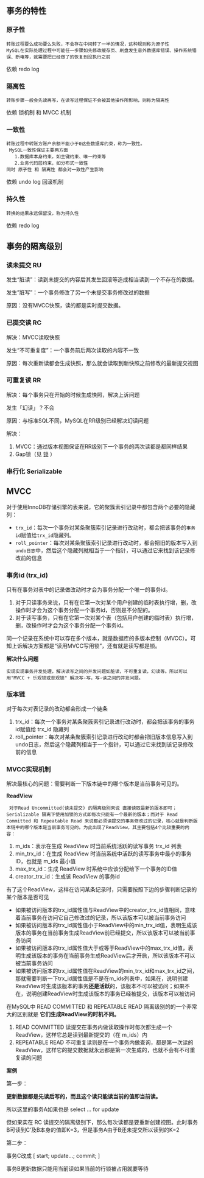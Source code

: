 ## 事务的特性

### 原子性
	转账过程要么成功要么失败，不会存在中间转了一半的情况，这种规则称为原子性
	MySQL在实际处理过程中可能任一步骤如先修改缓存页、刷盘发生意外数据库错误、操作系统错误、断电等，就需要把已经做了的恢复到没执行之前
依赖 redo log

### 隔离性
	转账步骤一般会先读再写，在读写过程保证不会被其他操作所影响，则称为隔离性

依赖 锁机制 和 MVCC 机制

### 一致性
	转账过程中转账方账户余额不能小于0这些数据库约束，称为一致性。
	 MySQL一致性保证主要两方面
	   1.数据库本身约束，如主键约束、唯一约束等
	   2.业务代码层约束，如分布式一致性
	同时 原子性 和 隔离性 都会对一致性产生影响
依赖 undo log 回滚机制

### 持久性
	转换的结果永远保留没，称为持久性

依赖 redo log

## 事务的隔离级别

### 读未提交 RU

发生“脏读”：读到未提交的内容后其发生回滚等造成相当读到一个不存在的数据。

发生”脏写”：一个事务修改了另一个未提交事务修改过的数据

原因：没有MVCC快照，读的都是实时提交数据。

### 已提交读 RC

解决：MVCC读取快照

发生“不可重复度”：一个事务前后两次读取的内容不一致

原因：每次重新读都会生成快照，那么就会读取到新快照之前修改的最新提交视图

### 可重复读 RR

解决：每个事务只在开始的时候生成快照，解决上诉问题

发生「幻读」？不会

原因：与标准SQL不同，MySQL在RR级别已经解决幻读问题

解决：

1. MVCC：通过版本视图保证在RR级别下一个事务的两次读都是都同样结果
2. Gap锁（见 [锁](https://www.notion.so/aec8e61924314389a970c2020db82446?pvs=21) ）

### 串行化 Serializable

## MVCC

对于使用InnoDB存储引擎的表来说，它的聚簇索引记录中都包含两个必要的隐藏列：

- `trx_id`：每次一个事务对某条聚簇索引记录进行改动时，都会把该事务的`事务id`赋值给`trx_id`隐藏列。
- `roll_pointer`：每次对某条聚簇索引记录进行改动时，都会把旧的版本写入到`undo日志`中，然后这个隐藏列就相当于一个指针，可以通过它来找到该记录修改前的信息

### **事务id (trx_id)**

只有在事务对表中的记录做改动时才会为事务分配一个唯一的事务id。

1. 对于只读事务来说，只有在它第一次对某个用户创建的临时表执行增，删，改操作时才会为这个事务分配一个事务id，否则是不分配的。
2. 对于读写事务，只有在它第一次对某个表（包括用户创建的临时表）执行增，删，改操作时才会为这个事务分配一个事务id。

同一个记录在系统中可以存在多个版本，就是数据库的多版本控制（MVCC）。可知上诉解决方案都是“读用MVCC写用锁”，还有就是读写都是锁。

**解决什么问题**

```
实现实现事务并发处理，解决读写之间的并发问题如脏读，不可重复读，幻读等。所以可以用"MVCC + 乐观锁或悲观锁" 解决写-写，写-读之间的并发问题。
```

### **版本链**

对于每次对表记录的改动都会形成一个链条

1. trx_id：每次一个事务对某条聚簇索引记录进行改动时，都会把该事务的事务id赋值给 trx_id 隐藏列
2. roll_pointer：每次对某条聚簇索引记录进行改动时都会把旧版本信息写入到undo日志，然后这个隐藏列相当于一个指针，可以通过它来找到该记录修改前的信息

### MVCC实现机制

解决最核心的问题：需要判断一下版本链中的哪个版本是当前事务可见的。

**ReadView**

```
 对于Read Uncommitted(读未提交) 的隔离级别来说 直接读取最新的版本即可；Serializable 隔离下使用加锁的方式即每次只能有一个最新的版本；而对于 Read Committed 和 Repeatable Read 来说都必须读提交的事务修改过的记录，核心就是判断版本链中的哪个版本是当前事务可见的。为此出现了ReadView，其主要包括4个比较重要的内容：
```

1. m_ids：表示在生成 ReadView 时当前系统活跃的读写事务 trx_id 列表
2. min_trx_id：在生成 ReadView 时当前系统中活跃的读写事务中最小的事务ID，也就是 m_ids 最小值
3. max_trx_id：生成 ReadView 时系统中应该分配给下一个事务的ID值
4. creator_trx_id：生成该 ReadView 的事务id

有了这个ReadView，这样在访问某条记录时，只需要按照下边的步骤判断记录的某个版本是否可见

- 如果被访问版本的trx_id属性值与ReadView中的creator_trx_id值相同，意味着当前事务在访问它自己修改过的记录，所以该版本可以被当前事务访问
- 如果被访问版本的trx_id属性值小于ReadView中的min_trx_id值，表明生成该版本的事务在当前事务生成ReadView前已经提交，所以该版本可以被当前事务访问
- 如果被访问版本的trx_id属性值大于或等于ReadView中的max_trx_id值，表明生成该版本的事务在当前事务生成ReadView后才开启，所以该版本不可以被当前事务访问
- 如果被访问版本的trx_id属性值在ReadView的min_trx_id和max_trx_id之间，那就需要判断一下trx_id属性值是不是在m_ids列表中，如果在，说明创建ReadView时生成该版本的事务**还是活跃**的，该版本不可以被访问；如果不在，说明创建ReadView时生成该版本的事务已经被提交，该版本可以被访问

在MySQL中 READ COMMITTED 和 REPEATABLE READ 隔离级别的的一个非常大的区别就是 **它们生成ReadView的时机不同。**

1. READ COMMITTED 读提交在事务内做读取操作时每次都生成一个 ReadView，这样它总是读到最新提交的（在 m_ids）内
2. REPEATABLE READ 不可重复读则是在一个事务内做查询，都是第一次读的 ReadView，这样它的提交数据就永远都是第一次生成的，也就不会有不可重复读的问题

**案例**

第一步：

**更新数据都是先读后写的，而且这个读只能读当前的值即当前读。**

所以这里的事务A如果也是 select ... for update

但如果实在 RC 读提交的隔离级别下，那么每次读都是要重新创建视图。此时事务B可读到C‘及B本身的值即K=3，但是事务A由于B还未提交所以读到的K=2

第二步：

事务C改成 [ start; update...; commit; ]

事务B更新数据只能用当前读如果当前的行锁被占用就要等待


